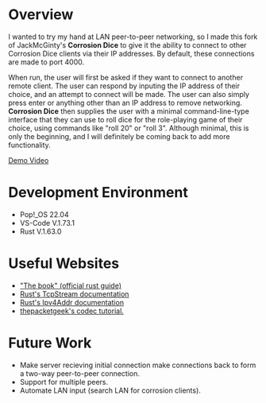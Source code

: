 # Overview

I wanted to try my hand at LAN peer-to-peer networking, so I made this fork of JackMcGinty's **Corrosion Dice** to give it the ability to connect to other Corrosion Dice clients via their IP addresses. By default, these connections are made to port 4000.

When run, the user will first be asked if they want to connect to another remote client. The user can respond by inputing the IP address of their choice, and an attempt to connect will be made. The user can also simply press enter or anything other than an IP address to remove networking. **Corrosion Dice** then supplies the user with a minimal command-line-type interface that they can use to roll dice for the role-playing game of their choice, using commands like "roll 20" or "roll 3". Although minimal, this is only the beginning, and I will definitely be coming back to add more functionality.

[Demo Video](https://youtu.be/oGOPDVKSByw)

# Development Environment

* Pop!_OS 22.04
* VS-Code V.1.73.1
* Rust V.1.63.0

# Useful Websites

* ["The book" (official rust guide)](https://doc.rust-lang.org/book)
* [Rust's TcpStream documentation](https://doc.rust-lang.org/std/net/struct.TcpStream.html)
* [Rust's Ipv4Addr documentation](https://doc.rust-lang.org/std/net/struct.Ipv4Addr.html)
* [thepacketgeek's codec tutorial.](https://github.com/thepacketgeek/rust-tcpstream-demo/tree/master/lines)

# Future Work

* Make server recieving initial connection make connections back to form a two-way peer-to-peer connection.
* Support for multiple peers.
* Automate LAN input (search LAN for corrosion clients).
